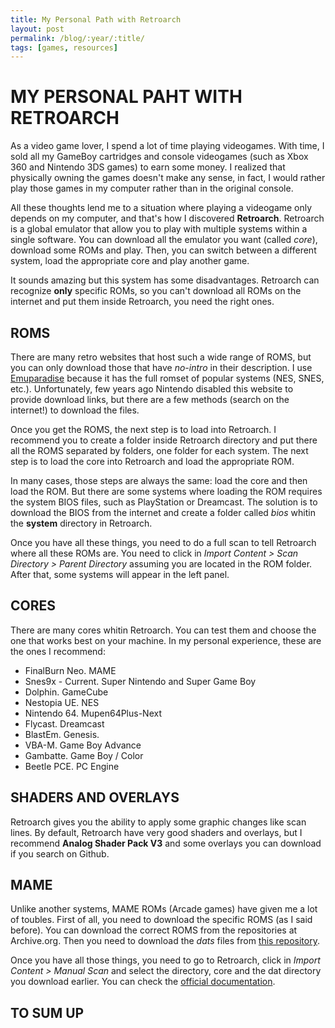 ```yaml
---
title: My Personal Path with Retroarch
layout: post
permalink: /blog/:year/:title/
tags: [games, resources]
---
```


# MY PERSONAL PAHT WITH RETROARCH

As a video game lover, I spend a lot of time playing videogames. With time, I sold all my GameBoy cartridges and console videogames (such as Xbox 360 and Nintendo 3DS games) to earn some money. I realized that physically owning the games doesn't make any sense, in fact, I would rather play those games in my computer rather than in the original console.

All these thoughts lend me to a situation where playing a videogame only depends on my computer, and that's how I discovered **Retroarch**. Retroarch is a global emulator that allow you to play with multiple systems within a single software. You can download all the emulator you want (called _core_), download some ROMs and play. Then, you can switch between a different system, load the appropriate core and play another game.

It sounds amazing but this system has some disadvantages. Retroarch can recognize **only** specific ROMs, so you can't download all ROMs on the internet and put them inside Retroarch, you need the right ones.

## ROMS

There are many retro websites that host such a wide range of ROMS, but you can only download those that have _no-intro_ in their description. I use [Emuparadise](https://www.emuparadise.me/) because it has the full romset of popular systems (NES, SNES, etc.). Unfortunately, few years ago Nintendo disabled this website to provide download links, but there are a few methods (search on the internet!) to download the files.

Once you get the ROMS, the next step is to load into Retroarch. I recommend you to create a folder inside Retroarch directory and put there all the ROMS separated by folders, one folder for each system. The next step is to load the core into Retroarch and load the appropriate ROM.

In many cases, those steps are always the same: load the core and then load the ROM. But there are some systems where loading the ROM requires the system BIOS files, such as PlayStation or Dreamcast. The solution is to download the BIOS from the internet and create a folder called _bios_ whitin the **system** directory in Retroarch.

Once you have all these things, you need to do a full scan to tell Retroarch where all these ROMs are. You need to click in _Import Content > Scan Directory > Parent Directory_ assuming you are located in the ROM folder. After that, some systems will appear in the left panel.

## CORES

There are many cores whitin Retroarch. You can test them and choose the one that works best on your machine. In my personal experience, these are the ones I recommend:

- FinalBurn Neo. MAME
- Snes9x - Current. Super Nintendo and Super Game Boy
- Dolphin. GameCube
- Nestopia UE. NES
- Nintendo 64. Mupen64Plus-Next
- Flycast. Dreamcast
- BlastEm. Genesis.
- VBA-M. Game Boy Advance
- Gambatte. Game Boy / Color
- Beetle PCE. PC Engine

## SHADERS AND OVERLAYS

Retroarch gives you the ability to apply some graphic changes like scan lines. By default, Retroarch have very good shaders and overlays, but I recommend **Analog Shader Pack V3** and some overlays you can download if you search on Github.

## MAME

Unlike another systems, MAME ROMs (Arcade games) have given me a lot of toubles. First of all, you need to download the specific ROMS (as I said before). You can download the correct ROMS from the repositories at Archive.org. Then you need to download the _dats_ files from [this repository](https://github.com/libretro/FBNeo/tree/master/dats/).

Once you have all those things, you need to go to Retroarch, click in _Import Content > Manual Scan_ and select the directory, core and the dat directory you download earlier. You can check the [official documentation](https://docs.libretro.com/library/fbneo/).

## TO SUM UP
